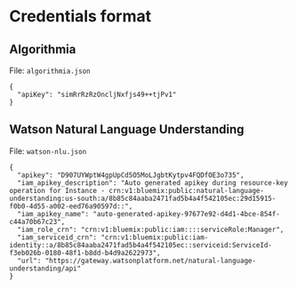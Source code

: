 # Credentials format

## Algorithmia

File: `algorithmia.json`

```
{
  "apiKey": "simRrRzRzOncljNxfjs49++tjPv1"
}
```

## Watson Natural Language Understanding

File: `watson-nlu.json`

```
{
  "apikey": "D907UYWptW4gpUpCd5O5MoLJgbtKytpv4FQDfOE3o735",
  "iam_apikey_description": "Auto generated apikey during resource-key operation for Instance - crn:v1:bluemix:public:natural-language-understanding:us-south:a/8b85c84aaba2471fad5b4a4f542105ec:29d15915-f0b0-4d55-a002-eed76a90597d::",
  "iam_apikey_name": "auto-generated-apikey-97677e92-d4d1-4bce-854f-c44a70b67c23",
  "iam_role_crn": "crn:v1:bluemix:public:iam::::serviceRole:Manager",
  "iam_serviceid_crn": "crn:v1:bluemix:public:iam-identity::a/8b85c84aaba2471fad5b4a4f542105ec::serviceid:ServiceId-f3eb026b-0180-48f1-b8dd-b4d9a2622973",
  "url": "https://gateway.watsonplatform.net/natural-language-understanding/api"
}
```